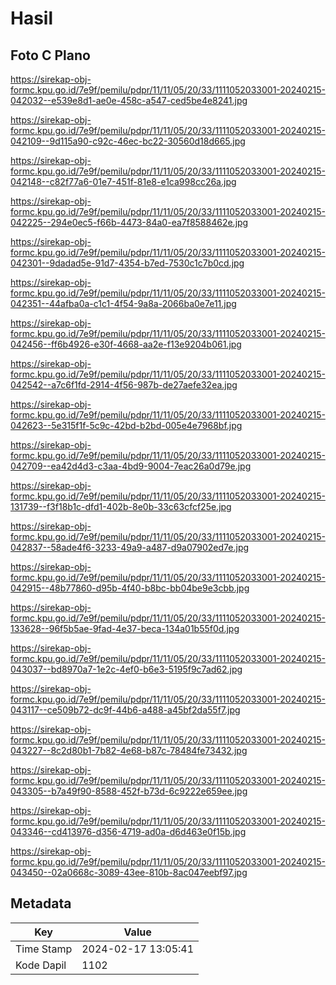 # Hasil

## Foto C Plano

https://sirekap-obj-formc.kpu.go.id/7e9f/pemilu/pdpr/11/11/05/20/33/1111052033001-20240215-042032--e539e8d1-ae0e-458c-a547-ced5be4e8241.jpg

https://sirekap-obj-formc.kpu.go.id/7e9f/pemilu/pdpr/11/11/05/20/33/1111052033001-20240215-042109--9d115a90-c92c-46ec-bc22-30560d18d665.jpg

https://sirekap-obj-formc.kpu.go.id/7e9f/pemilu/pdpr/11/11/05/20/33/1111052033001-20240215-042148--c82f77a6-01e7-451f-81e8-e1ca998cc26a.jpg

https://sirekap-obj-formc.kpu.go.id/7e9f/pemilu/pdpr/11/11/05/20/33/1111052033001-20240215-042225--294e0ec5-f66b-4473-84a0-ea7f8588462e.jpg

https://sirekap-obj-formc.kpu.go.id/7e9f/pemilu/pdpr/11/11/05/20/33/1111052033001-20240215-042301--9dadad5e-91d7-4354-b7ed-7530c1c7b0cd.jpg

https://sirekap-obj-formc.kpu.go.id/7e9f/pemilu/pdpr/11/11/05/20/33/1111052033001-20240215-042351--44afba0a-c1c1-4f54-9a8a-2066ba0e7e11.jpg

https://sirekap-obj-formc.kpu.go.id/7e9f/pemilu/pdpr/11/11/05/20/33/1111052033001-20240215-042456--ff6b4926-e30f-4668-aa2e-f13e9204b061.jpg

https://sirekap-obj-formc.kpu.go.id/7e9f/pemilu/pdpr/11/11/05/20/33/1111052033001-20240215-042542--a7c6f1fd-2914-4f56-987b-de27aefe32ea.jpg

https://sirekap-obj-formc.kpu.go.id/7e9f/pemilu/pdpr/11/11/05/20/33/1111052033001-20240215-042623--5e315f1f-5c9c-42bd-b2bd-005e4e7968bf.jpg

https://sirekap-obj-formc.kpu.go.id/7e9f/pemilu/pdpr/11/11/05/20/33/1111052033001-20240215-042709--ea42d4d3-c3aa-4bd9-9004-7eac26a0d79e.jpg

https://sirekap-obj-formc.kpu.go.id/7e9f/pemilu/pdpr/11/11/05/20/33/1111052033001-20240215-131739--f3f18b1c-dfd1-402b-8e0b-33c63cfcf25e.jpg

https://sirekap-obj-formc.kpu.go.id/7e9f/pemilu/pdpr/11/11/05/20/33/1111052033001-20240215-042837--58ade4f6-3233-49a9-a487-d9a07902ed7e.jpg

https://sirekap-obj-formc.kpu.go.id/7e9f/pemilu/pdpr/11/11/05/20/33/1111052033001-20240215-042915--48b77860-d95b-4f40-b8bc-bb04be9e3cbb.jpg

https://sirekap-obj-formc.kpu.go.id/7e9f/pemilu/pdpr/11/11/05/20/33/1111052033001-20240215-133628--96f5b5ae-9fad-4e37-beca-134a01b55f0d.jpg

https://sirekap-obj-formc.kpu.go.id/7e9f/pemilu/pdpr/11/11/05/20/33/1111052033001-20240215-043037--bd8970a7-1e2c-4ef0-b6e3-5195f9c7ad62.jpg

https://sirekap-obj-formc.kpu.go.id/7e9f/pemilu/pdpr/11/11/05/20/33/1111052033001-20240215-043117--ce509b72-dc9f-44b6-a488-a45bf2da55f7.jpg

https://sirekap-obj-formc.kpu.go.id/7e9f/pemilu/pdpr/11/11/05/20/33/1111052033001-20240215-043227--8c2d80b1-7b82-4e68-b87c-78484fe73432.jpg

https://sirekap-obj-formc.kpu.go.id/7e9f/pemilu/pdpr/11/11/05/20/33/1111052033001-20240215-043305--b7a49f90-8588-452f-b73d-6c9222e659ee.jpg

https://sirekap-obj-formc.kpu.go.id/7e9f/pemilu/pdpr/11/11/05/20/33/1111052033001-20240215-043346--cd413976-d356-4719-ad0a-d6d463e0f15b.jpg

https://sirekap-obj-formc.kpu.go.id/7e9f/pemilu/pdpr/11/11/05/20/33/1111052033001-20240215-043450--02a0668c-3089-43ee-810b-8ac047eebf97.jpg


## Metadata

| Key        | Value               |
| ---------- | ------------------- |
| Time Stamp | 2024-02-17 13:05:41 |
| Kode Dapil | 1102                |



